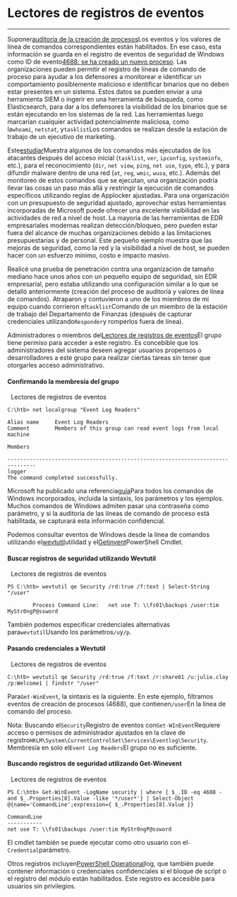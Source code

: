 # Lectores de registros de eventos

---

Suponer[auditoría de la creación de procesos](https://docs.microsoft.com/en-us/windows/security/threat-protection/auditing/audit-process-creation)Los eventos y los valores de línea de comandos correspondientes están habilitados. En ese caso, esta información se guarda en el registro de eventos de seguridad de Windows como ID de evento[4688: se ha creado un nuevo proceso](https://docs.microsoft.com/en-us/windows/security/threat-protection/auditing/event-4688). Las organizaciones pueden permitir el registro de líneas de comando de proceso para ayudar a los defensores a monitorear e identificar un comportamiento posiblemente malicioso e identificar binarios que no deben estar presentes en un sistema. Estos datos se pueden enviar a una herramienta SIEM o ingerir en una herramienta de búsqueda, como Elasticsearch, para dar a los defensores la visibilidad de los binarios que se están ejecutando en los sistemas de la red. Las herramientas luego marcarían cualquier actividad potencialmente maliciosa, como la`whoami`, `netstat`, y`tasklist`Los comandos se realizan desde la estación de trabajo de un ejecutivo de marketing.

Este[estudiar](https://blogs.jpcert.or.jp/en/2016/01/windows-commands-abused-by-attackers.html)Muestra algunos de los comandos más ejecutados de los atacantes después del acceso inicial (`tasklist`, `ver`, `ipconfig`, `systeminfo`, etc.), para el reconocimiento (`dir`, `net view`, `ping`, `net use`, `type`, etc.), y para difundir malware dentro de una red (`at`, `reg`, `wmic`, `wusa`, etc.). Además del monitoreo de estos comandos que se ejecutan, una organización podría llevar las cosas un paso más allá y restringir la ejecución de comandos específicos utilizando reglas de Applocker ajustadas. Para una organización con un presupuesto de seguridad ajustado, aprovechar estas herramientas incorporadas de Microsoft puede ofrecer una excelente visibilidad en las actividades de red a nivel de host. La mayoría de las herramientas de EDR empresariales modernas realizan detección/bloqueo, pero pueden estar fuera del alcance de muchas organizaciones debido a las limitaciones presupuestarias y de personal. Este pequeño ejemplo muestra que las mejoras de seguridad, como la red y la visibilidad a nivel de host, se pueden hacer con un esfuerzo mínimo, costo e impacto masivo.

Realicé una prueba de penetración contra una organización de tamaño mediano hace unos años con un pequeño equipo de seguridad, sin EDR empresarial, pero estaba utilizando una configuración similar a lo que se detalló anteriormente (creación del proceso de auditoría y valores de línea de comandos). Atraparon y contuvieron a uno de los miembros de mi equipo cuando corrieron el`tasklist`Comando de un miembro de la estación de trabajo del Departamento de Finanzas (después de capturar credenciales utilizando`Responder`y romperlos fuera de línea).

Administradores o miembros del[Lectores de registros de eventos](https://docs.microsoft.com/en-us/previous-versions/windows/it-pro/windows-server-2012-R2-and-2012/dn579255\(v=ws.11\)?redirectedfrom=MSDN#event-log-readers)El grupo tiene permiso para acceder a este registro. Es concebible que los administradores del sistema deseen agregar usuarios propensos o desarrolladores a este grupo para realizar ciertas tareas sin tener que otorgarles acceso administrativo.

#### Confirmando la membresía del grupo

  Lectores de registros de eventos

```cmd-session
C:\htb> net localgroup "Event Log Readers"

Alias name     Event Log Readers
Comment        Members of this group can read event logs from local machine

Members

-------------------------------------------------------------------------------
logger
The command completed successfully.
```

Microsoft ha publicado una referencia[guía](https://download.microsoft.com/download/5/8/9/58911986-D4AD-4695-BF63-F734CD4DF8F2/ws-commands.pdf)Para todos los comandos de Windows incorporados, incluida la sintaxis, los parámetros y los ejemplos. Muchos comandos de Windows admiten pasar una contraseña como parámetro, y si la auditoría de las líneas de comando de proceso está habilitada, se capturará esta información confidencial.

Podemos consultar eventos de Windows desde la línea de comandos utilizando el[wevtutil](https://docs.microsoft.com/en-us/windows-server/administration/windows-commands/wevtutil)utilidad y el[Getinvent](https://docs.microsoft.com/en-us/powershell/module/microsoft.powershell.diagnostics/get-winevent?view=powershell-7.1)PowerShell Cmdlet.

#### Buscar registros de seguridad utilizando Wevtutil

  Lectores de registros de eventos

```powershell-session
PS C:\htb> wevtutil qe Security /rd:true /f:text | Select-String "/user"

        Process Command Line:   net use T: \\fs01\backups /user:tim MyStr0ngP@ssword
```

También podemos especificar credenciales alternativas para`wevtutil`Usando los parámetros`/u`y`/p`.

#### Pasando credenciales a Wevtutil

  Lectores de registros de eventos

```cmd-session
C:\htb> wevtutil qe Security /rd:true /f:text /r:share01 /u:julie.clay /p:Welcome1 | findstr "/user"
```

Para`Get-WinEvent`, la sintaxis es la siguiente. En este ejemplo, filtramos eventos de creación de procesos (4688), que contienen`/user`En la línea de comando del proceso.

Nota: Buscando el`Security`Registro de eventos con`Get-WInEvent`Requiere acceso o permisos de administrador ajustados en la clave de registro`HKLM\System\CurrentControlSet\Services\Eventlog\Security`. Membresía en solo el`Event Log Readers`El grupo no es suficiente.

#### Buscando registros de seguridad utilizando Get-Winevent

  Lectores de registros de eventos

```powershell-session
PS C:\htb> Get-WinEvent -LogName security | where { $_.ID -eq 4688 -and $_.Properties[8].Value -like '*/user*'} | Select-Object @{name='CommandLine';expression={ $_.Properties[8].Value }}

CommandLine
-----------
net use T: \\fs01\backups /user:tim MyStr0ngP@ssword
```

El cmdlet también se puede ejecutar como otro usuario con el`-Credential`parámetro.

Otros registros incluyen[PowerShell Operational](https://docs.microsoft.com/en-us/powershell/module/microsoft.powershell.core/about/about_logging_windows?view=powershell-7.1)log, que también puede contener información o credenciales confidenciales si el bloque de script o el registro del módulo están habilitados. Este registro es accesible para usuarios sin privilegios.